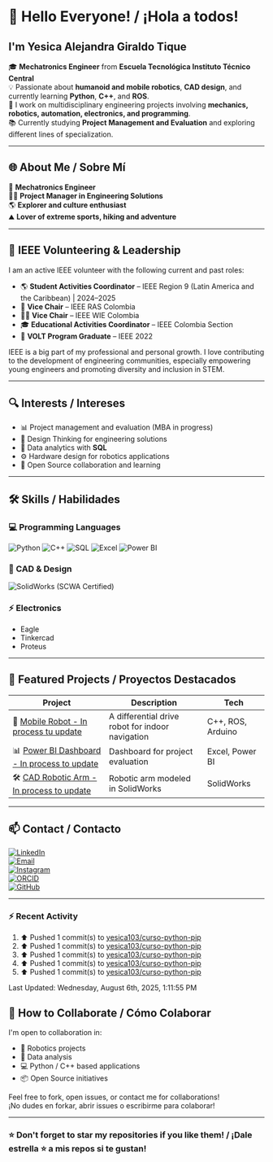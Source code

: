 # 👋 Hello Everyone! / ¡Hola a todos!  
## I'm Yesica Alejandra Giraldo Tique

🎓 **Mechatronics Engineer** from **Escuela Tecnológica Instituto Técnico Central**  
💡 Passionate about **humanoid and mobile robotics**, **CAD design**, and currently learning **Python**, **C++**, and **ROS**.  
🔧 I work on multidisciplinary engineering projects involving **mechanics, robotics, automation, electronics, and programming**.  
📚 Currently studying **Project Management and Evaluation** and exploring different lines of specialization.  

---

## 🌐 About Me / Sobre Mí

:robot: **Mechatronics Engineer**  
:technologist: **Project Manager in Engineering Solutions**  
:earth_americas: **Explorer and culture enthusiast**  
:mountain: **Lover of extreme sports, hiking and adventure**

--- 

## 🤖 IEEE Volunteering & Leadership

I am an active IEEE volunteer with the following current and past roles:

- 🌎 **Student Activities Coordinator** – IEEE Region 9 (Latin America and the Caribbean) | 2024–2025  
- 🤖 **Vice Chair** – IEEE RAS Colombia  
- 👩‍🔬 **Vice Chair** – IEEE WIE Colombia  
- 🎓 **Educational Activities Coordinator** – IEEE Colombia Section  
- 🌟 **VOLT Program Graduate** – IEEE 2022  

IEEE is a big part of my professional and personal growth. I love contributing to the development of engineering communities, especially empowering young engineers and promoting diversity and inclusion in STEM.

---

## 🔍 Interests / Intereses

- 📊 Project management and evaluation (MBA in progress)  
- 🎯 Design Thinking for engineering solutions  
- 🧮 Data analytics with **SQL**  
- ⚙️ Hardware design for robotics applications  
- 🤝 Open Source collaboration and learning  

---

## 🛠️ Skills / Habilidades

### 💻 Programming Languages
![Python](https://img.shields.io/badge/Python-3776AB?style=flat&logo=python&logoColor=white)
![C++](https://img.shields.io/badge/C++-00599C?style=flat&logo=c%2B%2B&logoColor=white)
![SQL](https://img.shields.io/badge/SQL-4479A1?style=flat&logo=postgresql&logoColor=white)
![Excel](https://img.shields.io/badge/Excel-217346?style=flat&logo=microsoft-excel&logoColor=white)
![Power BI](https://img.shields.io/badge/PowerBI-F2C811?style=flat&logo=powerbi&logoColor=black)

### 📐 CAD & Design
![SolidWorks](https://img.shields.io/badge/SolidWorks-FC0000?style=flat&logo=solidworks&logoColor=white) (SCWA Certified)

### ⚡ Electronics
- Eagle  
- Tinkercad  
- Proteus  

---

## 🚀 Featured Projects / Proyectos Destacados

| Project | Description | Tech |
|--------|-------------|------|
| 🤖 [Mobile Robot - In process tu update](https://github.com/yesica103t) | A differential drive robot for indoor navigation | C++, ROS, Arduino |
| 📊 [Power BI Dashboard - In process to update](https://github.com/yesica103) | Dashboard for project evaluation | Excel, Power BI |
| 🛠️ [CAD Robotic Arm - In process to update](https://github.com/YesicaGiraldo/robotic-arm) | Robotic arm modeled in SolidWorks | SolidWorks |

---

## 📫 Contact / Contacto

[![LinkedIn](https://img.shields.io/badge/LinkedIn-Yesica_Giraldo-blue?style=flat&logo=linkedin)](https://www.linkedin.com/in/yesica-giraldo/)  
[![Email](https://img.shields.io/badge/Email-yagiraldot@ieee.org-red?style=flat&logo=gmail)](mailto:yagiraldot@ieee.org)  
[![Instagram](https://img.shields.io/badge/Instagram-@giraldoyesika-E4405F?style=flat&logo=instagram&logoColor=white)](https://www.instagram.com/giraldoyesika/)  
[![ORCID](https://img.shields.io/badge/ORCID-0000--0003--1616--1709-a6ce39?style=flat&logo=orcid&logoColor=white)](https://orcid.org/0000-0003-1616-1709)  
[![GitHub](https://img.shields.io/badge/GitHub-YesicaGiraldo-black?style=flat&logo=github)](https://github.com/YesicaGiraldo)


---
### :zap: Recent Activity

<!--RECENT_ACTIVITY:start-->
1. ⬆️ Pushed 1 commit(s) to [yesica103/curso-python-pip](https://github.com/yesica103/curso-python-pip)<br>
2. ⬆️ Pushed 1 commit(s) to [yesica103/curso-python-pip](https://github.com/yesica103/curso-python-pip)<br>
3. ⬆️ Pushed 1 commit(s) to [yesica103/curso-python-pip](https://github.com/yesica103/curso-python-pip)<br>
4. ⬆️ Pushed 1 commit(s) to [yesica103/curso-python-pip](https://github.com/yesica103/curso-python-pip)<br>
5. ⬆️ Pushed 1 commit(s) to [yesica103/curso-python-pip](https://github.com/yesica103/curso-python-pip)<br>
<!--RECENT_ACTIVITY:end-->
<!--RECENT_ACTIVITY:last_update-->
Last Updated: Wednesday, August 6th, 2025, 1:11:55 PM
<!--RECENT_ACTIVITY:last_update_end-->


## 🤝 How to Collaborate / Cómo Colaborar

I'm open to collaboration in:
- 🧠 Robotics projects
- 🧮 Data analysis
- 💻 Python / C++ based applications
- 📦 Open Source initiatives

Feel free to fork, open issues, or contact me for collaborations!  
¡No dudes en forkar, abrir issues o escribirme para colaborar!

---

### ⭐ Don't forget to star my repositories if you like them! / ¡Dale estrella ⭐ a mis repos si te gustan!
